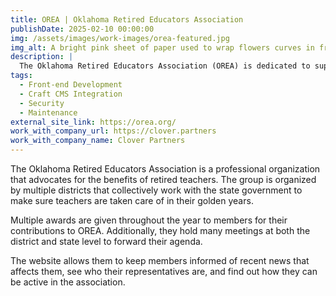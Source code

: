 ```yaml
---
title: OREA | Oklahoma Retired Educators Association
publishDate: 2025-02-10 00:00:00
img: /assets/images/work-images/orea-featured.jpg
img_alt: A bright pink sheet of paper used to wrap flowers curves in front of rich blue background
description: |
  The Oklahoma Retired Educators Association (OREA) is dedicated to supporting retired teachers through advocacy, resources, and community engagement. Their mission is to ensure that retired educators receive the recognition and benefits they deserve while staying informed and connected. OREA's website serves as a hub for news, events, and tools to empower members to remain active and involved in shaping the future of education policy.
tags:
  - Front-end Development
  - Craft CMS Integration
  - Security
  - Maintenance
external_site_link: https://orea.org/
work_with_company_url: https://clover.partners
work_with_company_name: Clover Partners
---
```


The Oklahoma Retired Educators Association is a professional organization that advocates for the benefits of retired teachers. The group is organized by multiple districts that collectively work with the state government to make sure teachers are taken care of in their golden years.

Multiple awards are given throughout the year to members for their contributions to OREA. Additionally, they hold many meetings at both the district and state level to forward their agenda.

The website allows them to keep members informed of recent news that affects them, see who their representatives are, and find out how they can be active in the association.
